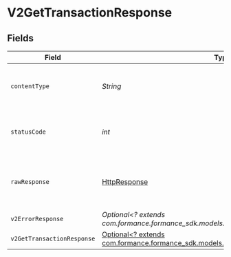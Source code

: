 # V2GetTransactionResponse


## Fields

| Field                                                                                                                                   | Type                                                                                                                                    | Required                                                                                                                                | Description                                                                                                                             |
| --------------------------------------------------------------------------------------------------------------------------------------- | --------------------------------------------------------------------------------------------------------------------------------------- | --------------------------------------------------------------------------------------------------------------------------------------- | --------------------------------------------------------------------------------------------------------------------------------------- |
| `contentType`                                                                                                                           | *String*                                                                                                                                | :heavy_check_mark:                                                                                                                      | HTTP response content type for this operation                                                                                           |
| `statusCode`                                                                                                                            | *int*                                                                                                                                   | :heavy_check_mark:                                                                                                                      | HTTP response status code for this operation                                                                                            |
| `rawResponse`                                                                                                                           | [HttpResponse<InputStream>](https://docs.oracle.com/en/java/javase/11/docs/api/java.net.http/java/net/http/HttpResponse.html)           | :heavy_check_mark:                                                                                                                      | Raw HTTP response; suitable for custom response parsing                                                                                 |
| `v2ErrorResponse`                                                                                                                       | *Optional<? extends com.formance.formance_sdk.models.errors.V2ErrorResponse>*                                                           | :heavy_minus_sign:                                                                                                                      | Error                                                                                                                                   |
| `v2GetTransactionResponse`                                                                                                              | [Optional<? extends com.formance.formance_sdk.models.shared.V2GetTransactionResponse>](../../models/shared/V2GetTransactionResponse.md) | :heavy_minus_sign:                                                                                                                      | OK                                                                                                                                      |